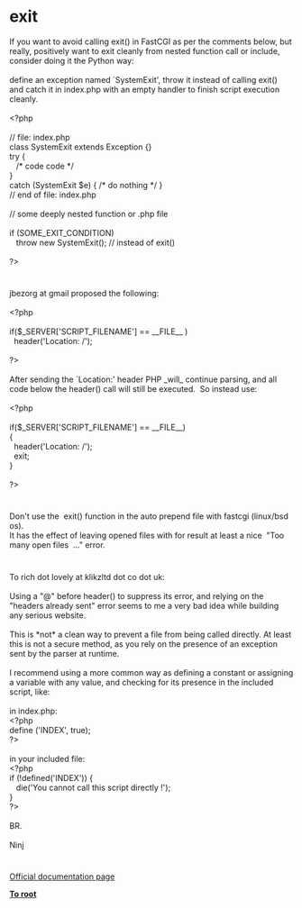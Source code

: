 # exit




<div class="phpcode"><span class="html">
If you want to avoid calling exit() in FastCGI as per the comments below, but really, positively want to exit cleanly from nested function call or include, consider doing it the Python way:<br><br>define an exception named `SystemExit&apos;, throw it instead of calling exit() and catch it in index.php with an empty handler to finish script execution cleanly.<br><br><span class="default">&lt;?php<br><br></span><span class="comment">// file: index.php<br></span><span class="keyword">class </span><span class="default">SystemExit </span><span class="keyword">extends </span><span class="default">Exception </span><span class="keyword">{}<br>try {<br>&#xA0;&#xA0; </span><span class="comment">/* code code */<br></span><span class="keyword">}<br>catch (</span><span class="default">SystemExit $e</span><span class="keyword">) { </span><span class="comment">/* do nothing */ </span><span class="keyword">}<br></span><span class="comment">// end of file: index.php<br><br>// some deeply nested function or .php file&#xA0; &#xA0; <br><br></span><span class="keyword">if (</span><span class="default">SOME_EXIT_CONDITION</span><span class="keyword">)<br>&#xA0;&#xA0; throw new </span><span class="default">SystemExit</span><span class="keyword">(); </span><span class="comment">// instead of exit()<br><br></span><span class="default">?&gt;</span>
</span>
</div>
  

#


<div class="phpcode"><span class="html">
jbezorg at gmail proposed the following:<br><br><span class="default">&lt;?php<br><br></span><span class="keyword">if(</span><span class="default">$_SERVER</span><span class="keyword">[</span><span class="string">&apos;SCRIPT_FILENAME&apos;</span><span class="keyword">] == </span><span class="default">__FILE__ </span><span class="keyword">)<br>&#xA0; </span><span class="default">header</span><span class="keyword">(</span><span class="string">&apos;Location: /&apos;</span><span class="keyword">);<br><br></span><span class="default">?&gt;<br></span><br>After sending the `Location:&apos; header PHP _will_ continue parsing, and all code below the header() call will still be executed.&#xA0; So instead use:<br><br><span class="default">&lt;?php<br><br></span><span class="keyword">if(</span><span class="default">$_SERVER</span><span class="keyword">[</span><span class="string">&apos;SCRIPT_FILENAME&apos;</span><span class="keyword">] == </span><span class="default">__FILE__</span><span class="keyword">)<br>{<br>&#xA0; </span><span class="default">header</span><span class="keyword">(</span><span class="string">&apos;Location: /&apos;</span><span class="keyword">);<br>&#xA0; exit;<br>}<br><br></span><span class="default">?&gt;</span>
</span>
</div>
  

#


<div class="phpcode"><span class="html">
Don&apos;t use the&#xA0; exit() function in the auto prepend file with fastcgi (linux/bsd os).<br>It has the effect of leaving opened files with for result at least a nice&#xA0; &quot;Too many open files&#xA0; ...&quot; error.</span>
</div>
  

#


<div class="phpcode"><span class="html">
To rich dot lovely at klikzltd dot co dot uk:<br><br>Using a &quot;@&quot; before header() to suppress its error, and relying on the &quot;headers already sent&quot; error seems to me a very bad idea while building any serious website.<br><br>This is *not* a clean way to prevent a file from being called directly. At least this is not a secure method, as you rely on the presence of an exception sent by the parser at runtime.<br><br>I recommend using a more common way as defining a constant or assigning a variable with any value, and checking for its presence in the included script, like:<br><br>in index.php:<br><span class="default">&lt;?php<br>define </span><span class="keyword">(</span><span class="string">&apos;INDEX&apos;</span><span class="keyword">, </span><span class="default">true</span><span class="keyword">);<br></span><span class="default">?&gt;<br></span><br>in your included file:<br><span class="default">&lt;?php<br></span><span class="keyword">if (!</span><span class="default">defined</span><span class="keyword">(</span><span class="string">&apos;INDEX&apos;</span><span class="keyword">)) {<br>&#xA0;&#xA0; die(</span><span class="string">&apos;You cannot call this script directly !&apos;</span><span class="keyword">);<br>}<br></span><span class="default">?&gt;<br></span><br>BR.<br><br>Ninj</span>
</div>
  

#

[Official documentation page](https://www.php.net/manual/en/function.exit.php)

**[To root](/README.md)**